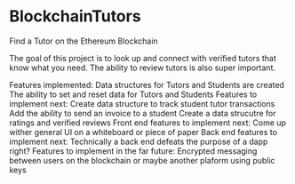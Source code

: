 # BlockchainTutors
<text>
Find a Tutor on the Ethereum Blockchain

The goal of this project is to look up and connect with 
verified tutors that know what you need. The ability to 
review tutors is also super important.

Features implemented:
    Data structures for Tutors and Students are created
    The ability to set and reset data for Tutors and Students
Features to implement next:
    Create data structure to track student tutor transactions
    Add the ability to send an invoice to a student
    Create a data strucutre for ratings and verified reviews
Front end features to implement next:
    Come up wither general UI on a whiteboard or piece of paper
Back end features to implement next:
    Technically a back end defeats the purpose of a dapp right?
Features to implement in the far future:
    Encrypted messaging between users on the blockchain or maybe another plaform using public keys
</text>